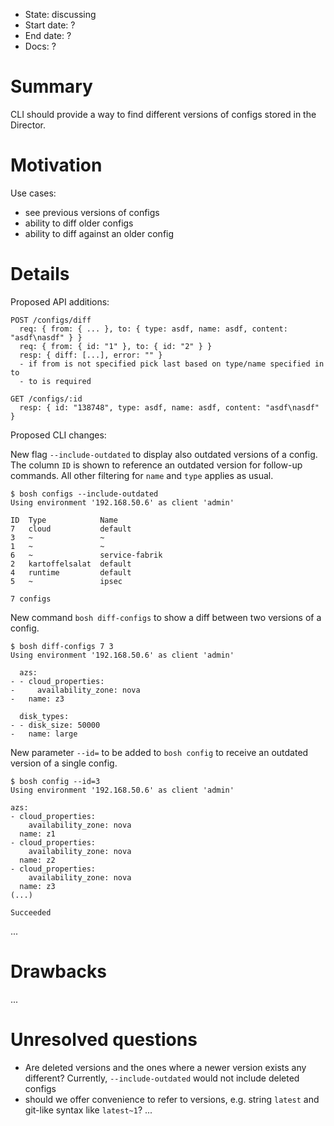 - State: discussing
- Start date: ?
- End date: ?
- Docs: ?

# Summary

CLI should provide a way to find different versions of configs stored in the Director.

# Motivation

Use cases:

- see previous versions of configs
- ability to diff older configs
- ability to diff against an older config

# Details

Proposed API additions:

```
POST /configs/diff
  req: { from: { ... }, to: { type: asdf, name: asdf, content: "asdf\nasdf" } }
  req: { from: { id: "1" }, to: { id: "2" } }
  resp: { diff: [...], error: "" }
  - if from is not specified pick last based on type/name specified in to
  - to is required

GET /configs/:id
  resp: { id: "138748", type: asdf, name: asdf, content: "asdf\nasdf" }

```



Proposed CLI changes:

New flag `--include-outdated` to display also outdated versions of a config. The column `ID` is shown to reference an outdated version for follow-up commands. All other filtering for `name` and `type` applies as usual.
```
$ bosh configs --include-outdated
Using environment '192.168.50.6' as client 'admin'

ID  Type            Name
7   cloud           default
3   ~               ~
1   ~               ~
6   ~               service-fabrik
2   kartoffelsalat  default
4   runtime         default
5   ~               ipsec

7 configs
```

New command `bosh diff-configs` to show a diff between two versions of a config.
```
$ bosh diff-configs 7 3
Using environment '192.168.50.6' as client 'admin'

  azs:
- - cloud_properties:
-     availability_zone: nova
-   name: z3

  disk_types:
- - disk_size: 50000
-   name: large
```

New parameter `--id=` to be added to `bosh config` to receive an outdated version of a single config.
```
$ bosh config --id=3
Using environment '192.168.50.6' as client 'admin'

azs:
- cloud_properties:
    availability_zone: nova
  name: z1
- cloud_properties:
    availability_zone: nova
  name: z2
- cloud_properties:
    availability_zone: nova
  name: z3
(...)

Succeeded
```

...

# Drawbacks

...

# Unresolved questions
* Are deleted versions and the ones where a newer version exists any different? Currently, `--include-outdated` would not include deleted configs
* should we offer convenience to refer to versions, e.g. string `latest` and git-like syntax like `latest~1`?
...
